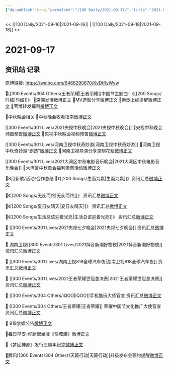 ```yaml
---
{"dg-publish":true,"permalink":"/100 Daily/2021-09-17/","title":"2021-09-17","created":"2023-04-10T14:17:13.614+08:00","updated":"2023-04-10T14:19:43.320+08:00"}
---
```



<< [[100 Daily/2021-09-16\|2021-09-16]] | [[100 Daily/2021-09-18\|2021-09-18]] >>

# 2021-09-17

## 资讯站 记录

原博链接: https://weibo.com/6466290670/KyDtRyWyw

🌟[[300 Events/304 Others/王者荣耀\|王者荣耀]]中国节主题曲-《[[200 Songs/时结\|时结]]》
🌱深深发博[微博正文](https://m.weibo.cn/6466290670/4682388435113602)
🌱MV造型分享[微博正文](https://m.weibo.cn/6466290670/4682464792150964)
🌱新歌上线提醒[微博正文](https://m.weibo.cn/6466290670/4682206398646145)
🌱官博转发福利[微博正文](https://m.weibo.cn/6466290670/4682356751075324)

🌟中秋晚会相关
🥮中秋晚会收看指南[微博正文](https://m.weibo.cn/6466290670/4682528940623261)

[[300 Events/301 Lives/2021央视中秋晚会\|2021央视中秋晚会]]
🥮央视中秋晚会帅图预告[微博正文](https://m.weibo.cn/6466290670/4682461092511909)
🥮央视中秋晚会视频预告[微博正文](https://m.weibo.cn/6466290670/4682559642404583)

[[300 Events/301 Lives/河南卫视中秋奇妙游\|河南卫视中秋奇妙游]]
🥮河南卫视中秋奇妙游“剧透”[微博正文](https://m.weibo.cn/6466290670/4682361218532682)
🥮河南卫视导演分享录制花絮[微博正文](https://m.weibo.cn/6466290670/4682551036216846)

[[300 Events/301 Lives/2021大湾区中秋电影音乐晚会\|2021大湾区中秋电影音乐晚会]]
🥮大湾区中秋歌会福利赠票活动[微博正文](https://m.weibo.cn/6466290670/4682565627678798)

🌟8月新歌/活动/合作总结
💫《[[200 Songs/生而为赢\|生而为赢]]》资讯汇总[微博正文](https://m.weibo.cn/6466290670/4682443426891141)

💫《[[200 Songs/无疾而终\|无疾而终]]》 资讯汇总[微博正文](https://m.weibo.cn/6466290670/4682443414833415)

💫《[[200 Songs/夏日友晴天\|夏日友晴天]]》 资讯汇总[微博正文](https://m.weibo.cn/6466290670/4682443385472050)

💫《[[200 Songs/生活总该迎着光亮\|生活总该迎着光亮]]》 资讯汇总[微博正文](https://m.weibo.cn/6466290670/4682443140892131)

💫 [[300 Events/301 Lives/2021央视七夕晚会\|2021央视七夕晚会]] 资讯汇总[微博正文](https://m.weibo.cn/6466290670/4682514653776689)

💫 湖南卫视[[300 Events/301 Lives/2021抖音新潮好物夜\|2021抖音新潮好物夜]] 资讯汇总[微博正文](https://m.weibo.cn/6466290670/4682514637000258)

💫 [[300 Events/301 Lives/湖南卫视818全球汽车夜\|湖南卫视818全球汽车夜]] 资讯汇总[微博正文](https://m.weibo.cn/6466290670/4682514675533579)

💫 [[300 Events/301 Lives/2021王者荣耀世冠总决赛\|2021王者荣耀世冠总决赛]] 资讯汇总[微博正文](https://m.weibo.cn/6466290670/4682514701223079)

💫 [[300 Events/304 Others/iQOO\|iQOO]]手机酷玩大师官宣 资讯汇总[微博正文](https://m.weibo.cn/6466290670/4682514725602769)

💫 [[300 Events/304 Others/王者荣耀\|王者荣耀]] 荣耀中国节文化推广大使官宣 资讯汇总[微博正文](https://m.weibo.cn/6466290670/4682514738446430)

🌟 918禁娱公告[微博正文](https://m.weibo.cn/6466290670/4682557327937977)

🌟每日早安-仰卧起坐版《荒城渡》[微博正文](https://m.weibo.cn/6466290670/4682334542759107)

🌟《梦回神都》发行三周年纪念[微博正文](https://m.weibo.cn/6466290670/4682536984774954)

🌟腾讯[[300 Events/304 Others/天籁行动\|天籁行动]]升级发布会预约提醒[微博正文](https://m.weibo.cn/6466290670/4682523453424202)

